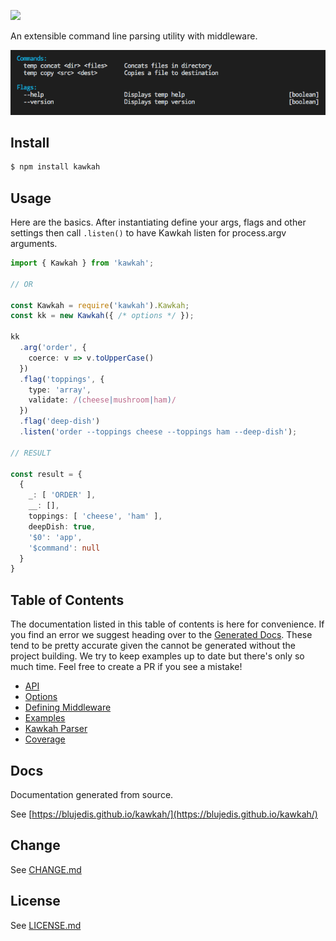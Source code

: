 <p align="left">
  <a href="http://github.com/blujedis/kawkah"><img src="https://cdn.rawgit.com/blujedis/kawkah/master/assets/logo.png"></a>
</p>

An extensible command line parsing utility with middleware.

<img src="assets/help.png" />

## Install

```sh
$ npm install kawkah
```

## Usage

Here are the basics. After instantiating define your args, flags and other settings then call <code>.listen()</code> to have Kawkah listen for process.argv arguments.

```ts
import { Kawkah } from 'kawkah';

// OR

const Kawkah = require('kawkah').Kawkah;
const kk = new Kawkah({ /* options */ });

kk
  .arg('order', {
    coerce: v => v.toUpperCase()
  })
  .flag('toppings', {
    type: 'array',
    validate: /(cheese|mushroom|ham)/
  })
  .flag('deep-dish')
  .listen('order --toppings cheese --toppings ham --deep-dish');

// RESULT

const result = {
  {
    _: [ 'ORDER' ],
    __: [],
    toppings: [ 'cheese', 'ham' ],
    deepDish: true,
    '$0': 'app',
    '$command': null
  }
}
```

## Table of Contents

The documentation listed in this table of contents is here for convenience. If you find an error we suggest heading over to the [Generated Docs](https://blujedis.github.io/kawkah/). These tend to be pretty accurate given the cannot be generated without the project building. We try to keep examples up to date but there's only so much time. Feel free to create a PR if you see a mistake!

* [API](/assets/api.md)
* [Options](/assets/options.md)
* [Defining Middleware](/assets/middleware.md)
* [Examples](/assets/examples.md)
* [Kawkah Parser](https://blujedis/github.io/kawkah-parser)
* [Coverage](/coverage/index.html)

## Docs

Documentation generated from source.

See [https://blujedis.github.io/kawkah/](https://blujedis.github.io/kawkah/)

## Change

See [CHANGE.md](CHANGE.md)

## License

See [LICENSE.md](LICENSE)